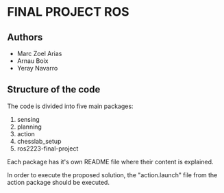# FINAL PROJECT ROS

## Authors
- Marc Zoel Arias
- Arnau Boix
- Yeray Navarro

## Structure of the code
The code is divided into five main packages:

1. sensing
2. planning
3. action
4. chesslab_setup 
5. ros2223-final-project

Each package has it's own README file where their content is explained.

In order to execute the proposed solution, the "action.launch" file from the action package should be executed.
